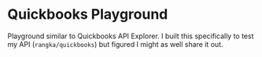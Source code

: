 # Quickbooks Playground
Playground similar to Quickbooks API Explorer. I built this specifically to test my API (`rangka/quickbooks`) but figured I might as well share it out.

